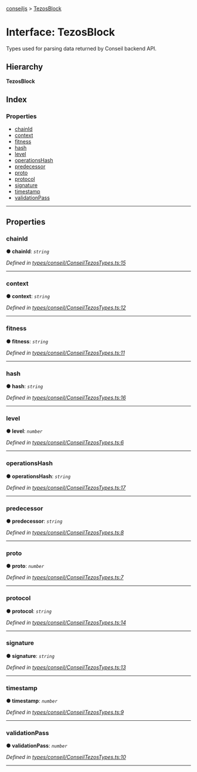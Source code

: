 [conseiljs](../README.md) > [TezosBlock](../interfaces/tezosblock.md)

# Interface: TezosBlock

Types used for parsing data returned by Conseil backend API.

## Hierarchy

**TezosBlock**

## Index

### Properties

* [chainId](tezosblock.md#chainid)
* [context](tezosblock.md#context)
* [fitness](tezosblock.md#fitness)
* [hash](tezosblock.md#hash)
* [level](tezosblock.md#level)
* [operationsHash](tezosblock.md#operationshash)
* [predecessor](tezosblock.md#predecessor)
* [proto](tezosblock.md#proto)
* [protocol](tezosblock.md#protocol)
* [signature](tezosblock.md#signature)
* [timestamp](tezosblock.md#timestamp)
* [validationPass](tezosblock.md#validationpass)

---

## Properties

<a id="chainid"></a>

###  chainId

**● chainId**: *`string`*

*Defined in [types/conseil/ConseilTezosTypes.ts:15](https://github.com/Cryptonomic/ConseilJS/blob/6ee1a2c/src/types/conseil/ConseilTezosTypes.ts#L15)*

___
<a id="context"></a>

###  context

**● context**: *`string`*

*Defined in [types/conseil/ConseilTezosTypes.ts:12](https://github.com/Cryptonomic/ConseilJS/blob/6ee1a2c/src/types/conseil/ConseilTezosTypes.ts#L12)*

___
<a id="fitness"></a>

###  fitness

**● fitness**: *`string`*

*Defined in [types/conseil/ConseilTezosTypes.ts:11](https://github.com/Cryptonomic/ConseilJS/blob/6ee1a2c/src/types/conseil/ConseilTezosTypes.ts#L11)*

___
<a id="hash"></a>

###  hash

**● hash**: *`string`*

*Defined in [types/conseil/ConseilTezosTypes.ts:16](https://github.com/Cryptonomic/ConseilJS/blob/6ee1a2c/src/types/conseil/ConseilTezosTypes.ts#L16)*

___
<a id="level"></a>

###  level

**● level**: *`number`*

*Defined in [types/conseil/ConseilTezosTypes.ts:6](https://github.com/Cryptonomic/ConseilJS/blob/6ee1a2c/src/types/conseil/ConseilTezosTypes.ts#L6)*

___
<a id="operationshash"></a>

###  operationsHash

**● operationsHash**: *`string`*

*Defined in [types/conseil/ConseilTezosTypes.ts:17](https://github.com/Cryptonomic/ConseilJS/blob/6ee1a2c/src/types/conseil/ConseilTezosTypes.ts#L17)*

___
<a id="predecessor"></a>

###  predecessor

**● predecessor**: *`string`*

*Defined in [types/conseil/ConseilTezosTypes.ts:8](https://github.com/Cryptonomic/ConseilJS/blob/6ee1a2c/src/types/conseil/ConseilTezosTypes.ts#L8)*

___
<a id="proto"></a>

###  proto

**● proto**: *`number`*

*Defined in [types/conseil/ConseilTezosTypes.ts:7](https://github.com/Cryptonomic/ConseilJS/blob/6ee1a2c/src/types/conseil/ConseilTezosTypes.ts#L7)*

___
<a id="protocol"></a>

###  protocol

**● protocol**: *`string`*

*Defined in [types/conseil/ConseilTezosTypes.ts:14](https://github.com/Cryptonomic/ConseilJS/blob/6ee1a2c/src/types/conseil/ConseilTezosTypes.ts#L14)*

___
<a id="signature"></a>

###  signature

**● signature**: *`string`*

*Defined in [types/conseil/ConseilTezosTypes.ts:13](https://github.com/Cryptonomic/ConseilJS/blob/6ee1a2c/src/types/conseil/ConseilTezosTypes.ts#L13)*

___
<a id="timestamp"></a>

###  timestamp

**● timestamp**: *`number`*

*Defined in [types/conseil/ConseilTezosTypes.ts:9](https://github.com/Cryptonomic/ConseilJS/blob/6ee1a2c/src/types/conseil/ConseilTezosTypes.ts#L9)*

___
<a id="validationpass"></a>

###  validationPass

**● validationPass**: *`number`*

*Defined in [types/conseil/ConseilTezosTypes.ts:10](https://github.com/Cryptonomic/ConseilJS/blob/6ee1a2c/src/types/conseil/ConseilTezosTypes.ts#L10)*

___

